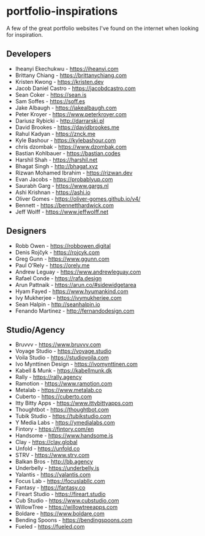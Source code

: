 # portfolio-inspirations
A few of the great portfolio websites I've found on the internet when looking for inspiration. 

## Developers
+ Iheanyi Ekechukwu - https://iheanyi.com
+ Brittany Chiang - https://brittanychiang.com
+ Kristen Kwong - https://kristen.dev
+ Jacob Daniel Castro - https://jacobdcastro.com
+ Sean Coker - https://sean.is
+ Sam Soffes - https://soff.es
+ Jake Albaugh - https://jakealbaugh.com
+ Peter Kroyer - https://www.peterkroyer.com
+ Dariusz Rybicki - http://darrarski.pl
+ David Brookes - https://davidbrookes.me
+ Rahul Kadyan - https://znck.me
+ Kyle Bashour - https://kylebashour.com
+ chris dzombak - https://www.dzombak.com
+ Bastian Kohlbauer - https://bastian.codes
+ Harshil Shah - https://harshil.net
+ Bhagat Singh - http://bhagat.xyz
+ Rizwan Mohamed Ibrahim - https://rizwan.dev
+ Evan Jacobs - https://probablyup.com
+ Saurabh Garg - https://www.gargs.nl
+ Ashi Krishnan - https://ashi.io
+ Oliver Gomes - https://oliver-gomes.github.io/v4/
+ Bennett - https://bennetthardwick.com
+ Jeff Wolff - https://www.jeffwolff.net

## Designers
+ Robb Owen - https://robbowen.digital
+ Denis Rojčyk - https://rojcyk.com
+ Greg Gunn - https://www.ggunn.com
+ Paul O’Rely - https://orely.me
+ Andrew Leguay - https://www.andrewleguay.com
+ Rafael Conde - https://rafa.design
+ Arun Pattnaik - https://arun.co/#sidewidgetarea
+ Hyam Fayed - https://www.hyumankind.com
+ Ivy Mukherjee - https://ivymukherjee.com
+ Sean Halpin - http://seanhalpin.io
+ Fenando Martinez - http://fernandodesign.com

## Studio/Agency
+ Bruvvv - https://www.bruvvv.com 
+ Voyage Studio - https://voyage.studio
+ Voila Studio - https://studiovoila.com
+ Ivo Mynttinen Design - https://ivomynttinen.com
+ Kabell & Munk - https://kabellmunk.dk
+ Rally - https://rally.agency
+ Ramotion - https://www.ramotion.com
+ Metalab - https://www.metalab.co
+ Cuberto - https://cuberto.com
+ Itty Bitty Apps - https://www.ittybittyapps.com
+ Thoughtbot - https://thoughtbot.com
+ Tubik Studio - https://tubikstudio.com
+ Y Media Labs - https://ymedialabs.com
+ Fintory - https://fintory.com/en
+ Handsome - https://www.handsome.is
+ Clay - https://clay.global
+ Unfold - https://unfold.co
+ STRV - https://www.strv.com
+ Balkan Bros - http://bb.agency
+ Underbelly - https://underbelly.is
+ Yalantis - https://yalantis.com
+ Focus Lab - https://focuslabllc.com
+ Fantasy - https://fantasy.co
+ Fireart Studio - https://fireart.studio
+ Cub Studio - https://www.cubstudio.com
+ WillowTree - https://willowtreeapps.com 
+ Boldare - https://www.boldare.com
+ Bending Spoons - https://bendingspoons.com
+ Fueled - https://fueled.com
